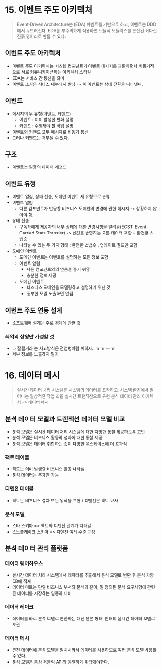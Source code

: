 # 15. 이벤트 주도 아키텍처
> Event-Driven Architecture는 (EDA) 이벤트를 기반으로 하고, 이벤트는 DDD에서 두드러진다.
> EDA를 부주의하게 적용하면 모듈식 모놀리스를 분산된 커다란 진흙 덩어리로 만들 수 있다.
## 이벤트 주도 아키텍처
- 이벤트 주도 아키텍처는 시스템 컴포넌트가 이벤트 메시지를 교환하면서 비동기적으로 서로 커뮤니케이션하는 아키텍처 스타일
- EDA는 서비스 간 통신을 의미
- 이벤트 소싱은 서비스 내부에서 발생 -> 이 이벤트는 상태 전환을 나타낸다.
## 이벤트
- 메시지의 두 유형(이벤트, 커맨드)
  - 이벤트 : 이미 발생한 변화 설명
  - 커맨드 : 수행돼야 할 작업 설명
- 이벤트와 커맨드 모두 메시지로 비동기 통신
- 그러나 커맨드는 거부될 수 있다.
## 구조
- 이벤트는 일종의 데이터 레코드
## 이벤트 유형
- 이벤트 알림, 상태 전송, 도메인 이벤트 세 유형으로 분류
- 이벤트 알림 
  - 다른 컴포넌트가 반응할 비즈니스 도메인의 변경에 관한 메시지 -> 장황하지 않아야 함.
- 상태 전송
  - 구독자에게 제공자의 내부 상태에 대한 변경사항을 알려줌(ECST, Event-Carried State Transfer) -> 변경을 반영하는 모든 데이터 포함 = 완전한 스냅숏
  - 나타날 수 있는 두 가지 형태 : 완전한 스냅숏 , 업데이트 필드만 포함
- 도메인 이벤트
  - 도메인 이벤트는 이벤트를 설명하는 모든 정보 포함
  - 이벤트 알림
    - 다른 컴포넌트와의 연동을 돕기 위함
    - 충분한 정보 제공
  - 도메인 이벤트
    - 비즈니스 도메인을 모델링하고 설명하기 위한 것
    - 풍부한 모델 노출하면 안됨.
## 이벤트 주도 연동 설계
- 소프트웨어 설계는 주로 경계에 관한 것
### 최악의 상황만 가정할 것
- 다 잘될거라 는 사고방식은 전염병처럼 피하자.. ㅠ ㅠ ㅡ ㅠ
- 세부 정보를 노출하지 말자
# 16. 데이터 메시
> 실시간 데이터 처리 시스템은 시스템의 데이터를 조작하고, 시스템 환경에서 일어나는 일상적인 작업 조율 실시간 트랜잭션으로 구현
> 분석 데이터 관리 아키텍처 -> 데이터 메시
## 분석 데이터 모델과 트랜잭션 데이터 모델 비교
- 분석 모델은 실시간 데이터 처리 시스템에 대한 다양한 통찰 제공하도록 고안
- 분석 모델은 비즈니스 활동의 성과에 대한 통찰 제공
- 분석 모델은 데이터 취합하는 것이 다양한 유스케이스에 더 효과적
### 팩트 테이블
- 팩트는 이미 발생한 비즈니스 활동 나타냄.
- 분석 데이터는 추가만 가능
### 디멘전 테이블
- 팩트는 비즈니스 절차 또는 동작을 표현 / 디멘전은 팩트 묘사
### 분석 모델
- 스타 스키마 => 팩트와 디멘전 관계가 다대일
- 스노플레이크 스키마 => 디멘전 여러 수준 구성
## 분석 데이터 관리 플랫폼
### 데이터 웨어하우스
- 실시간 데이터 처리 시스템에서 데이터를 추출해서 분석 모델로 변환 후 분석 지향 DB에 적재
- 데이터 마트는 단일 비즈니스 부서의 분석과 같이, 잘 정의된 분석 요구사항에 관련된 데이터를 저장하는 일종의 디비
### 데이터 레이크
- 데이터를 바로 분석 모델로 변환하는 대신 원본 형태, 원래의 실시간 데이터 모델로 보관
### 데이터 메시
- 원천 데이터에 분석 모델을 일치시켜서 데이터를 사용하므로 여러 분석 모델 사용할 수 있다.
- 분석 모델은 통상 퍼블릭 API와 동일하게 취급돼야한다.
